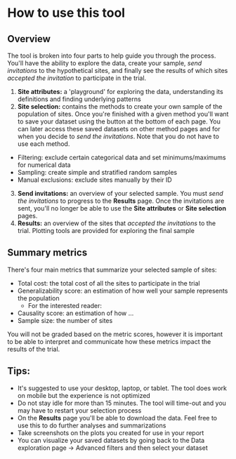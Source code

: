# How to use this tool
## Overview
The tool is broken into four parts to help guide you through the process. You'll have the ability to explore the data, create your sample, _send invitations_ to the hypothetical sites, and finally see the results of which sites _accepted the invitation_ to participate in the trial.

1. **Site attributes:** a 'playground' for exploring the data, understanding its definitions and finding underlying patterns
2. **Site selection:** contains the methods to create your own sample of the population of sites. Once you're finished with a given method you'll want to save your dataset using the button at the bottom of each page. You can later access these saved datasets on other method pages and for when you decide to _send the invitations_. Note that you do not have to use each method.
  - Filtering: exclude certain categorical data and set minimums/maximums for numerical data
  - Sampling: create simple and stratified random samples
  - Manual exclusions: exclude sites manually by their ID
3. **Send invitations:** an overview of your selected sample. You must _send the invitations_ to progress to the **Results** page. Once the invitations are sent, you'll no longer be able to use the **Site attributes** or **Site selection** pages.
4. **Results:** an overview of the sites that _accepted the invitations_ to the trial. Plotting tools are provided for exploring the final sample



## Summary metrics
There's four main metrics that summarize your selected sample of sites:
- Total cost: the total cost of all the sites to participate in the trial
- Generalizability score: an estimation of how well your sample represents the population
  - For the interested reader: 
- Causality score: an estimation of how ...
- Sample size: the number of sites

You will not be graded based on the metric scores, however it is important to be able to interpret and communicate how these metrics impact the results of the trial.

## Tips: 
- It's suggested to use your desktop, laptop, or tablet. The tool does work on mobile but the experience is not optimized
- Do not stay idle for more than 15 minutes. The tool will time-out and you may have to restart your selection process
- On the **Results** page you'll be able to download the data. Feel free to use this to do further analyses and summarizations
- Take screenshots on the plots you created for use in your report
- You can visualize your saved datasets by going back to the Data exploration page -> Advanced filters and then select your dataset

<br>
<br>
<br>